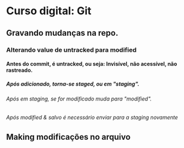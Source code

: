 # Curso digital: Git

## Gravando mudanças na repo.

### Alterando value de untracked para modified

#### Antes do commit, é untracked, ou seja: Invisível, não acessível, não rastreado.

##### Após adicionado, torna-se staged, ou em "staging".

###### Após em staging, se for modificado muda para "modified".

###### Após modified & salvo é necessário enviar para a staging novamente

## Making modificações no arquivo
